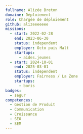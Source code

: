 ```yaml
---
fullname: Alizée Breton
domaine: Déploiement
role: Chargée de déploiement
github: alizeeeeeee
missions:
  - start: 2022-02-28
    end: 2023-06-30
    status: independent
    employer: Octo puis Malt
    startups:
      - aides.jeunes
  - start: 2024-10-01
    end: 2025-03-01
    status: independent
    employer: Fairness / La Zone
    startups:
      - boris
badges:
  - segur
competences:
  - Gestion de Produit
  - Communication
  - Croissance
  - SEO
  - SEM
---
```


